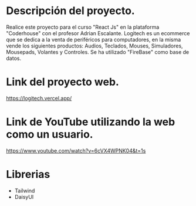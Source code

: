 # Descripción del proyecto.

Realice este proyecto para el curso "React Js" en la plataforma "Coderhouse" con el profesor Adrian Escalante.
Logitech es un ecommerce que se dedica a la venta de periféricos para computadores, en la misma vende los siguientes productos: Audios, Teclados, Mouses, Simuladores, Mousepads, Volantes y Controles.
Se ha utilizado "FireBase" como base de datos.

# Link del proyecto web.

https://logitech.vercel.app/

# Link de YouTube utilizando la web como un usuario.

https://www.youtube.com/watch?v=6cVX4WPNK04&t=1s

# Librerias

- Tailwind
- DaisyUI